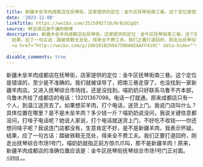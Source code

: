 ```yaml
---
title: 新疆木垒羊肉成都店在抚琴街，店家提供的定位：金牛区抚琴街南三巷。这个定位是错误的，至少是不准确的。我们就被误导了，把南三巷走穿了，也没找到一家新疆羊肉...
date: '2023-11-08'
linkTitle: https://weibo.com/3515092710/NrBi62gQt
source: 种豆得瓜谢不谦的微博
description: 新疆木垒羊肉成都店在抚琴街，店家提供的定位：金牛区抚琴街南三巷。这个定位是错误的，至少是不准确的。我们就被误导了，把南三巷走穿了，也没找到一家新疆羊肉店。又进入抚琴综合市场找，还是没找到。喵奶奶只好联系乌鲁不齐本部，乌鲁木齐给了成都店的电话：13201367098。电话一打就通，原来成都店只有一个人，到温江送货去了。如果想买羊肉，打个电话，送货上门。我说门店叫什么？具体位置在哪里？是不是木垒羊肉？多少钱一斤？喵奶奶说没问，我说关键信息都没问，打啥子电话呢？她说人家说，打个电话就送货上门，不好吃不收钱——你还想问啥子呢？我说连门店都没有，生意肯定不好，是不是新疆羊肉，我表示怀疑。<br>
  结果，应了一句古话：踏破铁鞋无觅处，得来全不费工夫。我们正要打道回府，刚走出抚琴综合市场1号门，喵奶奶就指正前方惊爪爪叫，那不是新疆羊肉！原来，新疆羊肉成都店的准确位置应该是：金牛区抚琴街抚琴综合市场1号门正对面。
  <a href="http://weibo.com/p/100101B2094750DA6EAAFF419C" data-hide=""><span class="url-icon"><img
  ...
disable_comments: true
---
```

新疆木垒羊肉成都店在抚琴街，店家提供的定位：金牛区抚琴街南三巷。这个定位是错误的，至少是不准确的。我们就被误导了，把南三巷走穿了，也没找到一家新疆羊肉店。又进入抚琴综合市场找，还是没找到。喵奶奶只好联系乌鲁不齐本部，乌鲁木齐给了成都店的电话：13201367098。电话一打就通，原来成都店只有一个人，到温江送货去了。如果想买羊肉，打个电话，送货上门。我说门店叫什么？具体位置在哪里？是不是木垒羊肉？多少钱一斤？喵奶奶说没问，我说关键信息都没问，打啥子电话呢？她说人家说，打个电话就送货上门，不好吃不收钱——你还想问啥子呢？我说连门店都没有，生意肯定不好，是不是新疆羊肉，我表示怀疑。<br> 结果，应了一句古话：踏破铁鞋无觅处，得来全不费工夫。我们正要打道回府，刚走出抚琴综合市场1号门，喵奶奶就指正前方惊爪爪叫，那不是新疆羊肉！原来，新疆羊肉成都店的准确位置应该是：金牛区抚琴街抚琴综合市场1号门正对面。 <a href="http://weibo.com/p/100101B2094750DA6EAAFF419C" data-hide=""><span class="url-icon"><img ...